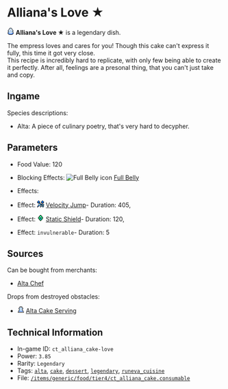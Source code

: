 # Alliana's Love ★

<img src="https://raw.githubusercontent.com/Ceterai/Enternia/main/items/generic/food/tier4/ct_alliana_cake.png" alt="Alliana's Love ★ icon" loading="lazy" height="16px" width="auto" /> **Alliana's Love ★** is a legendary dish.

The empress loves and cares for you! Though this cake can't express it fully, this time it got very close.  
This recipe is incredibly hard to replicate, with only few being able to create it perfectly. After all, feelings are a presonal thing, that you can't just take and copy.

## Ingame

Species descriptions:

- Alta: A piece of culinary poetry, that's very hard to decypher.

## Parameters

- Food Value: 120
- Blocking Effects: <img src="https://starbounder.org/mediawiki/images/6/60/Status_Well_Fed.png" alt="Full Belly icon" loading="lazy" height="16px" width="16px" /> [Full Belly](https://starbounder.org/Full_Belly)
- Effects: 

- Effect: <img src="https://raw.githubusercontent.com/Ceterai/Enternia/main/stats/effects/ct_velocity_jump/ct_velocity_jump.png" alt="Velocity Jump icon" loading="lazy" height="16px" width="auto" /> [Velocity Jump](https://ceterai.github.io/MyEnternia/Wiki/VelocityJump)- Duration: 405, 

- Effect: <img src="https://raw.githubusercontent.com/Ceterai/Enternia/main/stats/effects/ct_energy_shield/ct_static_shield.png" alt="Static Shield icon" loading="lazy" height="16px" width="auto" /> [Static Shield](https://ceterai.github.io/MyEnternia/Wiki/StaticShield)- Duration: 120, 

- Effect: `invulnerable`- Duration: 5

## Sources

Can be bought from merchants:

- [Alta Chef](https://ceterai.github.io/MyEnternia/Wiki/AltaChef)

Drops from destroyed obstacles:

- <img src="https://raw.githubusercontent.com/Ceterai/Enternia/main/objects/alta/special/food/cake/icon.png" alt="Alta Cake Serving icon" loading="lazy" height="16px" width="auto" /> [Alta Cake Serving](https://ceterai.github.io/MyEnternia/Wiki/AltaCakeServing)

## Technical Information

- In-game ID: `ct_alliana_cake-love`
- Power: `3.85`
- Rarity: `Legendary`
- Tags: [`alta`](https://ceterai.github.io/MyEnternia/Wiki/Tags/Alta), [`cake`](https://ceterai.github.io/MyEnternia/Wiki/Tags/Cake), [`dessert`](https://ceterai.github.io/MyEnternia/Wiki/Tags/Dessert), [`legendary`](https://ceterai.github.io/MyEnternia/Wiki/Tags/Legendary), [`runeva_cuisine`](https://ceterai.github.io/MyEnternia/Wiki/Tags/RunevaCuisine)
- File: [`/items/generic/food/tier4/ct_alliana_cake.consumable`](https://github.com/Ceterai/Enternia/blob/main/items/generic/food/tier4/ct_alliana_cake.consumable)

